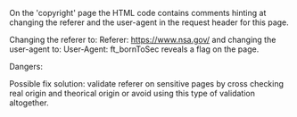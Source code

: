 On the 'copyright' page the HTML code contains comments hinting at changing the referer and the user-agent in the request header for this page.

Changing the referer to:
Referer: https://www.nsa.gov/
and changing the user-agent to:
User-Agent: ft_bornToSec
reveals a flag on the page.

Dangers:

Possible fix solution: validate referer on sensitive pages by cross checking real origin and theorical origin or avoid using this type of validation altogether.
